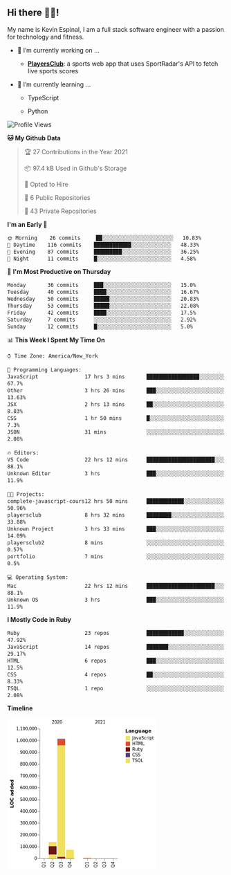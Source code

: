## Hi there 👋🏽!

My name is Kevin Espinal, I am a full stack software engineer with a passion for technology and fitness.

- 🔭 I’m currently working on ...

     - **[PlayersClub](https://playersclub.herokuapp.com/#/)**: a sports web app that uses SportRadar's API to fetch live sports scores

- 🌱 I’m currently learning ...

     - TypeScript
     
     - Python
     
<!--START_SECTION:waka-->
![Profile Views](http://img.shields.io/badge/Profile%20Views-1-blue)

**🐱 My Github Data** 

> 🏆 27 Contributions in the Year 2021
 > 
> 📦 97.4 kB Used in Github's Storage 
 > 
> 💼 Opted to Hire
 > 
> 📜 6 Public Repositories 
 > 
> 🔑 43 Private Repositories  
 > 
**I'm an Early 🐤** 

```text
🌞 Morning    26 commits     ██░░░░░░░░░░░░░░░░░░░░░░░   10.83% 
🌆 Daytime    116 commits    ████████████░░░░░░░░░░░░░   48.33% 
🌃 Evening    87 commits     █████████░░░░░░░░░░░░░░░░   36.25% 
🌙 Night      11 commits     █░░░░░░░░░░░░░░░░░░░░░░░░   4.58%

```
📅 **I'm Most Productive on Thursday** 

```text
Monday       36 commits     ███░░░░░░░░░░░░░░░░░░░░░░   15.0% 
Tuesday      40 commits     ████░░░░░░░░░░░░░░░░░░░░░   16.67% 
Wednesday    50 commits     █████░░░░░░░░░░░░░░░░░░░░   20.83% 
Thursday     53 commits     █████░░░░░░░░░░░░░░░░░░░░   22.08% 
Friday       42 commits     ████░░░░░░░░░░░░░░░░░░░░░   17.5% 
Saturday     7 commits      ░░░░░░░░░░░░░░░░░░░░░░░░░   2.92% 
Sunday       12 commits     █░░░░░░░░░░░░░░░░░░░░░░░░   5.0%

```


📊 **This Week I Spent My Time On** 

```text
⌚︎ Time Zone: America/New_York

💬 Programming Languages: 
JavaScript               17 hrs 3 mins       █████████████████░░░░░░░░   67.7% 
Other                    3 hrs 26 mins       ███░░░░░░░░░░░░░░░░░░░░░░   13.63% 
JSX                      2 hrs 13 mins       ██░░░░░░░░░░░░░░░░░░░░░░░   8.83% 
CSS                      1 hr 50 mins        █░░░░░░░░░░░░░░░░░░░░░░░░   7.3% 
JSON                     31 mins             ░░░░░░░░░░░░░░░░░░░░░░░░░   2.08%

🔥 Editors: 
VS Code                  22 hrs 12 mins      ██████████████████████░░░   88.1% 
Unknown Editor           3 hrs               ███░░░░░░░░░░░░░░░░░░░░░░   11.9%

🐱‍💻 Projects: 
complete-javascript-cours12 hrs 50 mins      ████████████░░░░░░░░░░░░░   50.96% 
playersclub              8 hrs 32 mins       ████████░░░░░░░░░░░░░░░░░   33.88% 
Unknown Project          3 hrs 33 mins       ███░░░░░░░░░░░░░░░░░░░░░░   14.09% 
playersclub2             8 mins              ░░░░░░░░░░░░░░░░░░░░░░░░░   0.57% 
portfolio                7 mins              ░░░░░░░░░░░░░░░░░░░░░░░░░   0.5%

💻 Operating System: 
Mac                      22 hrs 12 mins      ██████████████████████░░░   88.1% 
Unknown OS               3 hrs               ███░░░░░░░░░░░░░░░░░░░░░░   11.9%

```

**I Mostly Code in Ruby** 

```text
Ruby                     23 repos            ████████████░░░░░░░░░░░░░   47.92% 
JavaScript               14 repos            ███████░░░░░░░░░░░░░░░░░░   29.17% 
HTML                     6 repos             ███░░░░░░░░░░░░░░░░░░░░░░   12.5% 
CSS                      4 repos             ██░░░░░░░░░░░░░░░░░░░░░░░   8.33% 
TSQL                     1 repo              ░░░░░░░░░░░░░░░░░░░░░░░░░   2.08%

```


**Timeline**

![Chart not found](https://raw.githubusercontent.com/espinalk212/espinalk212/main/charts/bar_graph.png) 


<!--END_SECTION:waka-->


<!--
**espinalk212/espinalk212** is a ✨ _special_ ✨ repository because its `README.md` (this file) appears on your GitHub profile.

Here are some ideas to get you started:

- 🔭 I’m currently working on ...
- 🌱 I’m currently learning ...
- 👯 I’m looking to collaborate on ...
- 🤔 I’m looking for help with ...
- 💬 Ask me about ...
- 📫 How to reach me: ...
- 😄 Pronouns: ...
- ⚡ Fun fact: ...
-->
